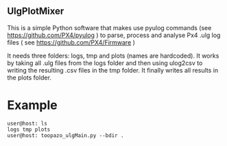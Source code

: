## UlgPlotMixer
This is a simple Python software that makes use pyulog commands (see https://github.com/PX4/pyulog ) to parse, process and analyse Px4 .ulg log files ( see https://github.com/PX4/Firmware )

It needs three folders: logs, tmp and plots (names are hardcoded). It works by taking all .ulg files from the logs folder and then using ulog2csv to writing the resulting .csv files in the tmp folder. It finally writes all results in the plots folder.

# Example 
```
user@host: ls
logs tmp plots
user@host: toopazo_ulgMain.py --bdir .
```
